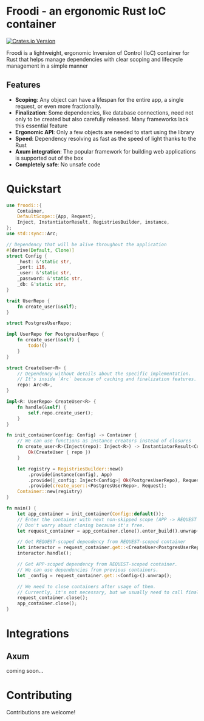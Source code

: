 # Froodi - an ergonomic Rust IoC container

[![Crates.io Version](https://img.shields.io/crates/v/froodi)](https://crates.io/crates/froodi)

Froodi is a lightweight, ergonomic Inversion of Control (IoC) container for Rust that helps manage dependencies with clear scoping and lifecycle management in a simple manner

## Features

- **Scoping**: Any object can have a lifespan for the entire app, a single request, or even more fractionally.
- **Finalization**: Some dependencies, like database connections, need not only to be created but also carefully released. Many frameworks lack this essential feature
- **Ergonomic API**: Only a few objects are needed to start using the library
- **Speed**: Dependency resolving as fast as the speed of light thanks to the Rust
- **Axum integration**: The popular framework for building web applications is supported out of the box
- **Completely safe**: No unsafe code

# Quickstart
```rust
use froodi::{
    Container,
    DefaultScope::{App, Request},
    Inject, InstantiatorResult, RegistriesBuilder, instance,
};
use std::sync::Arc;

// Dependency that will be alive throughout the application
#[derive(Default, Clone)]
struct Config {
    _host: &'static str,
    _port: i16,
    _user: &'static str,
    _password: &'static str,
    _db: &'static str,
}

trait UserRepo {
    fn create_user(&self);
}

struct PostgresUserRepo;

impl UserRepo for PostgresUserRepo {
    fn create_user(&self) {
        todo!()
    }
}

struct CreateUser<R> {
    // Dependency without details about the specific implementation.
    // It's inside `Arc` because of caching and finalization features.
    repo: Arc<R>,
}

impl<R: UserRepo> CreateUser<R> {
    fn handle(&self) {
        self.repo.create_user();
    }
}

fn init_container(config: Config) -> Container {
    // We can use functions as instance creators instead of closures
    fn create_user<R>(Inject(repo): Inject<R>) -> InstantiatorResult<CreateUser<R>> {
        Ok(CreateUser { repo })
    }

    let registry = RegistriesBuilder::new()
        .provide(instance(config), App)
        .provide(|_config: Inject<Config>| Ok(PostgresUserRepo), Request)
        .provide(create_user::<PostgresUserRepo>, Request);
    Container::new(registry)
}

fn main() {
    let app_container = init_container(Config::default());
    // Enter the container with next non-skipped scope (APP -> REQUEST -> ..., check default scope variants).
    // Don't worry about cloning because it's free.
    let request_container = app_container.clone().enter_build().unwrap();

    // Get REQUEST-scoped dependency from REQUEST-scoped container
    let interactor = request_container.get::<CreateUser<PostgresUserRepo>>().unwrap();
    interactor.handle();

    // Get APP-scoped dependency from REQUEST-scoped container.
    // We can use dependencies from previous containers.
    let _config = request_container.get::<Config>().unwrap();

    // We need to close containers after usage of them.
    // Currently, it's not necessary, but we usually need to call finalizers of cached dependencies when we close. Check finalizer example.
    request_container.close();
    app_container.close();
}
```

# Integrations
## Axum
coming soon...

# Contributing

Contributions are welcome!
